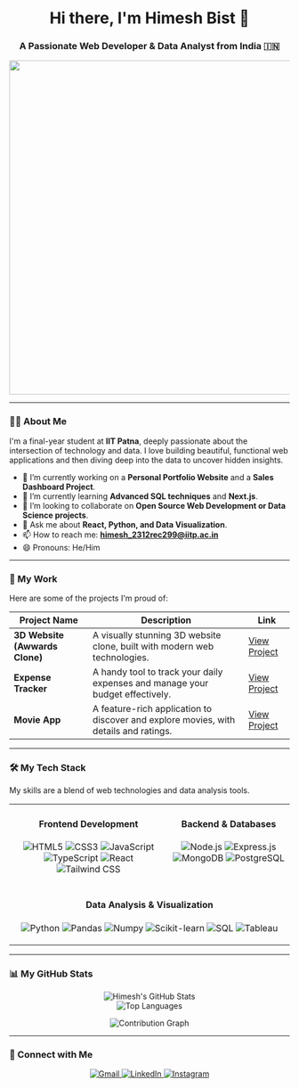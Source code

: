 <h1 align="center">Hi there, I'm Himesh Bist 👋</h1>
<h3 align="center">A Passionate Web Developer & Data Analyst from India 🇮🇳</h3>

<p align="center">
  <img src="https://user-images.githubusercontent.com/73097560/115834477-dbab4500-a447-11eb-908a-139a6edaec5c.gif" width="600" />
</p>

---

### 👨‍💻 About Me

I'm a final-year student at **IIT Patna**, deeply passionate about the intersection of technology and data. I love building beautiful, functional web applications and then diving deep into the data to uncover hidden insights.

- 🔭 I’m currently working on a **Personal Portfolio Website** and a **Sales Dashboard Project**.
- 🌱 I’m currently learning **Advanced SQL techniques** and **Next.js**.
- 👯 I’m looking to collaborate on **Open Source Web Development or Data Science projects**.
- 💬 Ask me about **React, Python, and Data Visualization**.
- 📫 How to reach me: **himesh_2312rec299@iitp.ac.in**
- 😄 Pronouns: He/Him

---

### 🚀 My Work

Here are some of the projects I'm proud of:

| Project Name | Description | Link |
|---|---|---|
| **3D Website (Awwards Clone)** | A visually stunning 3D website clone, built with modern web technologies. | [View Project](https://github.com/himeshbist/awwards) |
| **Expense Tracker** | A handy tool to track your daily expenses and manage your budget effectively. | [View Project](https://github.com/himeshbist/Expense-Tracker) |
| **Movie App** | A feature-rich application to discover and explore movies, with details and ratings. | [View Project](https://github.com/himeshbist/movie-app) |

---

### 🛠️ My Tech Stack

My skills are a blend of web technologies and data analysis tools.

<table>
  <tr>
    <td align="center" valign="top">
      <h4>Frontend Development</h4>
      <p>
        <img src="https://img.shields.io/badge/HTML5-E34F26?style=for-the-badge&logo=html5&logoColor=white" alt="HTML5" />
        <img src="https://img.shields.io/badge/CSS3-1572B6?style=for-the-badge&logo=css3&logoColor=white" alt="CSS3" />
        <img src="https://img.shields.io/badge/JavaScript-F7DF1E?style=for-the-badge&logo=javascript&logoColor=black" alt="JavaScript" />
        <img src="https://img.shields.io/badge/TypeScript-3178C6?style=for-the-badge&logo=typescript&logoColor=white" alt="TypeScript" />
        <img src="https://img.shields.io/badge/React-20232A?style=for-the-badge&logo=react&logoColor=61DAFB" alt="React" />
        <img src="https://img.shields.io/badge/Tailwind_CSS-38B2AC?style=for-the-badge&logo=tailwind-css&logoColor=white" alt="Tailwind CSS" />
      </p>
    </td>
    <td align="center" valign="top">
      <h4>Backend & Databases</h4>
      <p>
        <img src="https://img.shields.io/badge/Node.js-339933?style=for-the-badge&logo=nodedotjs&logoColor=white" alt="Node.js" />
        <img src="https://img.shields.io/badge/Express.js-000000?style=for-the-badge&logo=express&logoColor=white" alt="Express.js" />
        <img src="https://img.shields.io/badge/MongoDB-47A248?style=for-the-badge&logo=mongodb&logoColor=white" alt="MongoDB" />
        <img src="https://img.shields.io/badge/PostgreSQL-316192?style=for-the-badge&logo=postgresql&logoColor=white" alt="PostgreSQL" />
      </p>
    </td>
  </tr>
  <tr>
    <td align="center" valign="top" colspan="2">
      <h4>Data Analysis & Visualization</h4>
      <p>
        <img src="https://img.shields.io/badge/Python-3776AB?style=for-the-badge&logo=python&logoColor=white" alt="Python" />
        <img src="https://img.shields.io/badge/Pandas-150458?style=for-the-badge&logo=pandas&logoColor=white" alt="Pandas" />
        <img src="https://img.shields.io/badge/Numpy-013243?style=for-the-badge&logo=numpy&logoColor=white" alt="Numpy" />
        <img src="https://img.shields.io/badge/scikit--learn-F7931A?style=for-the-badge&logo=scikit-learn&logoColor=white" alt="Scikit-learn" />
        <img src="https://img.shields.io/badge/SQL-025E8C?style=for-the-badge&logo=sqlite&logoColor=white" alt="SQL" />
        <img src="https://img.shields.io/badge/Tableau-E97627?style=for-the-badge&logo=tableau&logoColor=white" alt="Tableau" />
      </p>
    </td>
  </tr>
</table>

---

### 📊 My GitHub Stats

<p align="center">
  <img src="https://github-readme-stats.vercel.app/api?username=himeshbist&show_icons=true&theme=tokyonight&include_all_commits=true&count_private=true" alt="Himesh's GitHub Stats" />
  <br/>
  <img src="https://github-readme-stats.vercel.app/api/top-langs/?username=himeshbist&layout=compact&langs_count=8&theme=tokyonight" alt="Top Languages" />
</p>

<p align="center">
  <img src="https://github-readme-activity-graph.vercel.app/graph?username=himeshbist&theme=tokyo-night" alt="Contribution Graph" />
</p>

---

### 🔗 Connect with Me

<p align="center">
  <a href="mailto:himesh_2312rec299@iitp.ac.in">
    <img src="https://img.shields.io/badge/Gmail-D14836?style=for-the-badge&logo=gmail&logoColor=white" alt="Gmail"/>
  </a>
  <a href="https://www.linkedin.com/in/YOUR_LINKEDIN_USERNAME" target="_blank">
    <img src="https://img.shields.io/badge/LinkedIn-0077B5?style=for-the-badge&logo=linkedin&logoColor=white" alt="LinkedIn"/>
  </a>
  <a href="https://www.instagram.com/YOUR_INSTAGRAM_USERNAME" target="_blank">
    <img src="https://img.shields.io/badge/Instagram-E4405F?style=for-the-badge&logo=instagram&logoColor=white" alt="Instagram"/>
  </a>
</p>
